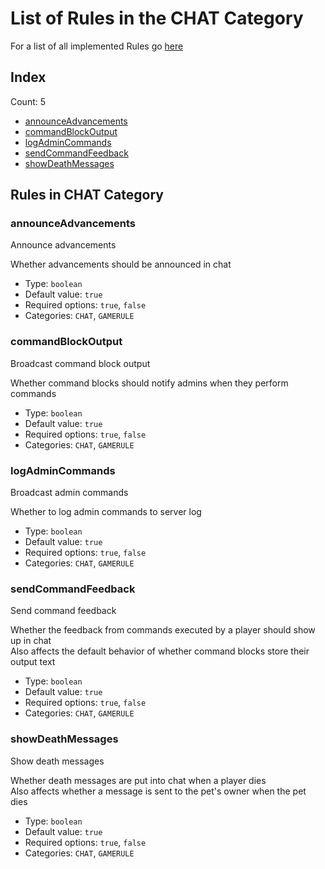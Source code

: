 # List of Rules in the CHAT Category

For a list of all implemented Rules go [here](../README.md)
## Index
Count: 5
- [announceAdvancements](#announceadvancements)
- [commandBlockOutput](#commandblockoutput)
- [logAdminCommands](#logadmincommands)
- [sendCommandFeedback](#sendcommandfeedback)
- [showDeathMessages](#showdeathmessages)

## Rules in CHAT Category

### announceAdvancements
Announce advancements

Whether advancements should be announced in chat
- Type: `boolean`
- Default value: `true`
- Required options: `true`, `false`
- Categories: `CHAT`, `GAMERULE`

### commandBlockOutput
Broadcast command block output

Whether command blocks should notify admins when they perform commands
- Type: `boolean`
- Default value: `true`
- Required options: `true`, `false`
- Categories: `CHAT`, `GAMERULE`

### logAdminCommands
Broadcast admin commands

Whether to log admin commands to server log
- Type: `boolean`
- Default value: `true`
- Required options: `true`, `false`
- Categories: `CHAT`, `GAMERULE`

### sendCommandFeedback
Send command feedback

Whether the feedback from commands executed by a player should show up in chat\
Also affects the default behavior of whether command blocks store their output text
- Type: `boolean`
- Default value: `true`
- Required options: `true`, `false`
- Categories: `CHAT`, `GAMERULE`

### showDeathMessages
Show death messages

Whether death messages are put into chat when a player dies\
Also affects whether a message is sent to the pet's owner when the pet dies
- Type: `boolean`
- Default value: `true`
- Required options: `true`, `false`
- Categories: `CHAT`, `GAMERULE`
